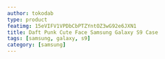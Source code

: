 ```yaml
---
author: tokodab
type: product
featimg: 15eVIFV1VPDbCbPTZYntOZ3wG92e6JXN1
title: Daft Punk Cute Face Samsung Galaxy S9 Case
tags: [samsung, galaxy, s9]
category: [samsung]
---
```

